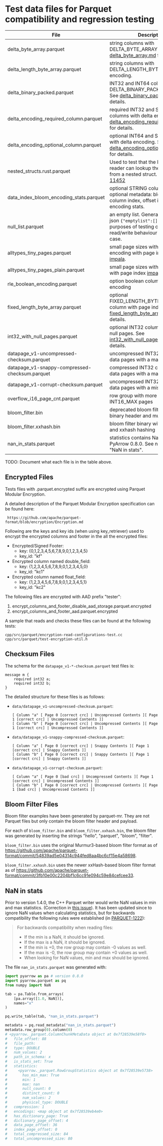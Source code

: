 <!--
  ~ Licensed to the Apache Software Foundation (ASF) under one
  ~ or more contributor license agreements.  See the NOTICE file
  ~ distributed with this work for additional information
  ~ regarding copyright ownership.  The ASF licenses this file
  ~ to you under the Apache License, Version 2.0 (the
  ~ "License"); you may not use this file except in compliance
  ~ with the License.  You may obtain a copy of the License at
  ~
  ~   http://www.apache.org/licenses/LICENSE-2.0
  ~
  ~ Unless required by applicable law or agreed to in writing,
  ~ software distributed under the License is distributed on an
  ~ "AS IS" BASIS, WITHOUT WARRANTIES OR CONDITIONS OF ANY
  ~ KIND, either express or implied.  See the License for the
  ~ specific language governing permissions and limitations
  ~ under the License.
  -->

# Test data files for Parquet compatibility and regression testing

| File                                         | Description                                                                                                                                                      |
|----------------------------------------------|------------------------------------------------------------------------------------------------------------------------------------------------------------------|
| delta_byte_array.parquet                     | string columns with DELTA_BYTE_ARRAY encoding. See [delta_byte_array.md](delta_byte_array.md) for details.                                                       |
| delta_length_byte_array.parquet              | string columns with DELTA_LENGTH_BYTE_ARRAY encoding.                                                                                                            |
| delta_binary_packed.parquet                  | INT32 and INT64 columns with DELTA_BINARY_PACKED encoding. See [delta_binary_packed.md](delta_binary_packed.md) for details.                                     |
| delta_encoding_required_column.parquet       | required INT32 and STRING columns with delta encoding. See [delta_encoding_required_column.md](delta_encoding_required_column.md) for details.                   |
| delta_encoding_optional_column.parquet       | optional INT64 and STRING columns with delta encoding. See [delta_encoding_optional_column.md](delta_encoding_optional_column.md) for details.                   |
| nested_structs.rust.parquet                  | Used to test that the Rust Arrow reader can lookup the correct field from a nested struct. See [ARROW-11452](https://issues.apache.org/jira/browse/ARROW-11452)  |
| data_index_bloom_encoding_stats.parquet | optional STRING column. Contains optional metadata: bloom filters, column index, offset index and encoding stats.                                                |
| null_list.parquet                       | an empty list. Generated from this json `{"emptylist":[]}` and for the purposes of testing correct read/write behaviour of this base case.                       |
| alltypes_tiny_pages.parquet             | small page sizes with dictionary encoding with page index from [impala](https://github.com/apache/impala/tree/master/testdata/data/alltypes_tiny_pages.parquet). |
| alltypes_tiny_pages_plain.parquet       | small page sizes with plain encoding with page index [impala](https://github.com/apache/impala/tree/master/testdata/data/alltypes_tiny_pages.parquet).           |
| rle_boolean_encoding.parquet            | option boolean columns with RLE encoding                                                                                                                         |
| fixed_length_byte_array.parquet                | optional FIXED_LENGTH_BYTE_ARRAY column with page index. See [fixed_length_byte_array.md](fixed_length_byte_array.md) for details.                        |
| int32_with_null_pages.parquet                  | optional INT32 column with random null pages. See [int32_with_null_pages.md](int32_with_null_pages.md) for details.                        |
| datapage_v1-uncompressed-checksum.parquet      | uncompressed INT32 columns in v1 data pages with a matching CRC        |
| datapage_v1-snappy-compressed-checksum.parquet | compressed INT32 columns in v1 data pages with a matching CRC          |
| datapage_v1-corrupt-checksum.parquet           | uncompressed INT32 columns in v1 data pages with a mismatching CRC     |
| overflow_i16_page_cnt.parquet                  | row group with more than INT16_MAX pages                   |
| bloom_filter.bin                               | deprecated bloom filter binary with binary header and murmur3 hashing |
| bloom_filter.xxhash.bin                        | bloom filter binary with thrift header and xxhash hashing    |
| nan_in_stats.parquet                           | statistics contains NaN in max, from PyArrow 0.8.0. See note below on "NaN in stats".  |

TODO: Document what each file is in the table above.

## Encrypted Files

Tests files with .parquet.encrypted suffix are encrypted using Parquet Modular Encryption.

A detailed description of the Parquet Modular Encryption specification can be found here:
```
 https://github.com/apache/parquet-format/blob/encryption/Encryption.md
```

Following are the keys and key ids (when using key\_retriever) used to encrypt the encrypted columns and footer in the all the encrypted files:
* Encrypted/Signed Footer:
  * key:   {0,1,2,3,4,5,6,7,8,9,0,1,2,3,4,5}
  * key_id: "kf"
* Encrypted column named double_field:
  * key:  {1,2,3,4,5,6,7,8,9,0,1,2,3,4,5,0}
  * key_id: "kc1"
* Encrypted column named float_field:
  * key: {1,2,3,4,5,6,7,8,9,0,1,2,3,4,5,1}
  * key_id: "kc2"

The following files are encrypted with AAD prefix "tester":
1. encrypt\_columns\_and\_footer\_disable\_aad\_storage.parquet.encrypted
2. encrypt\_columns\_and\_footer\_aad.parquet.encrypted


A sample that reads and checks these files can be found at the following tests:
```
cpp/src/parquet/encryption-read-configurations-test.cc
cpp/src/parquet/test-encryption-util.h
```

## Checksum Files

The schema for the `datapage_v1-*-checksum.parquet` test files is:
```
message m {
    required int32 a;
    required int32 b;
} 
```

The detailed structure for these files is as follows:

* `data/datapage_v1-uncompressed-checksum.parquet`:
  ```
  [ Column "a" [ Page 0 [correct crc] | Uncompressed Contents ][ Page 1 [correct crc] | Uncompressed Contents ]]
  [ Column "b" [ Page 0 [correct crc] | Uncompressed Contents ][ Page 1 [correct crc] | Uncompressed Contents ]]
  ```

* `data/datapage_v1-snappy-compressed-checksum.parquet`:
  ```
  [ Column "a" [ Page 0 [correct crc] | Snappy Contents ][ Page 1 [correct crc] | Snappy Contents ]]
  [ Column "b" [ Page 0 [correct crc] | Snappy Contents ][ Page 1 [correct crc] | Snappy Contents ]]
  ```

* `data/datapage_v1-corrupt-checksum.parquet`:
  ```
  [ Column "a" [ Page 0 [bad crc] | Uncompressed Contents ][ Page 1 [correct crc] | Uncompressed Contents ]]
  [ Column "b" [ Page 0 [correct crc] | Uncompressed Contents ][ Page 1 [bad crc] | Uncompressed Contents ]]
  ```

## Bloom Filter Files

Bloom filter examples have been generated by parquet-mr.
They are not Parquet files but only contain the bloom filter header and payload.

For each of `bloom_filter.bin` and `bloom_filter.xxhash.bin`, the bloom filter
was generated by inserting the strings "hello", "parquet", "bloom", "filter".

`bloom_filter.bin` uses the original Murmur3-based bloom filter format as of
https://github.com/apache/parquet-format/commit/54839ad5e04314c944fed8aa4bc6cf15e4a58698.

`bloom_filter.xxhash.bin` uses the newer xxHash-based bloom filter format as of
https://github.com/apache/parquet-format/commit/3fb10e00c2204bf1c6cc91e094c59e84cefcee33.

## NaN in stats

Prior to version 1.4.0, the C++ Parquet writer would write NaN values in min and
max statistics. (Correction in [this issue](https://issues.apache.org/jira/browse/PARQUET-1225)).
It has been updated since to ignore NaN values when calculating
statistics, but for backwards compatibility the following rules were established
(in [PARQUET-1222](https://github.com/apache/parquet-format/pull/185)):

> For backwards compatibility when reading files:
> * If the min is a NaN, it should be ignored.
> * If the max is a NaN, it should be ignored.
> * If the min is +0, the row group may contain -0 values as well.
> * If the max is -0, the row group may contain +0 values as well.
> * When looking for NaN values, min and max should be ignored.

The file `nan_in_stats.parquet` was generated with:

```python
import pyarrow as pa # version 0.8.0
import pyarrow.parquet as pq
from numpy import NaN

tab = pa.Table.from_arrays(
    [pa.array([1.0, NaN])],
    names="x"
)

pq.write_table(tab, "nan_in_stats.parquet")

metadata = pq.read_metadata("nan_in_stats.parquet")
metadata.row_group(0).column(0)
# <pyarrow._parquet.ColumnChunkMetaData object at 0x7f28539e58f0>
#   file_offset: 88
#   file_path: 
#   type: DOUBLE
#   num_values: 2
#   path_in_schema: x
#   is_stats_set: True
#   statistics:
#     <pyarrow._parquet.RowGroupStatistics object at 0x7f28539e5738>
#       has_min_max: True
#       min: 1
#       max: nan
#       null_count: 0
#       distinct_count: 0
#       num_values: 2
#       physical_type: DOUBLE
#   compression: 1
#   encodings: <map object at 0x7f28539eb4e0>
#   has_dictionary_page: True
#   dictionary_page_offset: 4
#   data_page_offset: 36
#   index_page_offset: 0
#   total_compressed_size: 84
#   total_uncompressed_size: 80
```
